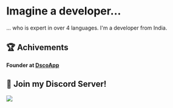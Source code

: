 # Imagine a developer...
... who is expert in over 4 languages. I'm a developer from India.

## 🏆 Achivements

**Founder at [DscoApp](https://github.com/DscoApp)**

## 🚀 Join my Discord Server!
<a href="https://discord.gg/7nxQdKJBbV"><img src="https://invidget.switchblade.xyz/7nxQdKJBbV" /></a>
